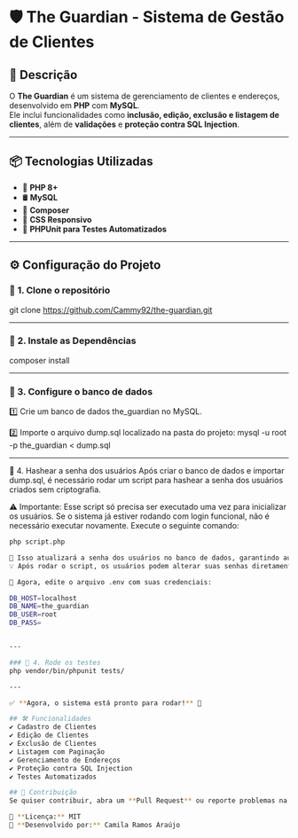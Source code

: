 # 🛡 The Guardian - Sistema de Gestão de Clientes

## 🚀 Descrição
O **The Guardian** é um sistema de gerenciamento de clientes e endereços, desenvolvido em **PHP** com **MySQL**.  
Ele inclui funcionalidades como **inclusão, edição, exclusão e listagem de clientes**, além de **validações** e **proteção contra SQL Injection**.

---

## 📦 Tecnologias Utilizadas
- 🐘 **PHP 8+**
- 🛢 **MySQL**
- 🔧 **Composer**
- 🎨 **CSS Responsivo**
- 🧪 **PHPUnit para Testes Automatizados**

---

## ⚙️ Configuração do Projeto

### 📌 **1. Clone o repositório**
git clone https://github.com/Cammy92/the-guardian.git

---

### 📌 **2. Instale as Dependências**
composer install

---

### 📌 3. Configure o banco de dados
1️⃣ Crie um banco de dados the_guardian no MySQL.

2️⃣ Importe o arquivo dump.sql localizado na pasta do projeto:
mysql -u root -p the_guardian < dump.sql

---


🔑 4. Hashear a senha dos usuários
Após criar o banco de dados e importar dump.sql, é necessário rodar um script para hashear a senha dos usuários criados sem criptografia.

⚠️ Importante: Esse script só precisa ser executado uma vez para inicializar os usuários. Se o sistema já estiver rodando com login funcional, não é necessário executar novamente.
Execute o seguinte comando:
```sh
php script.php

📌 Isso atualizará a senha dos usuários no banco de dados, garantindo autenticação segura com hash.
💡 Após rodar o script, os usuários podem alterar suas senhas diretamente no sistema sem necessidade de rodar esse comando novamente.

📌 Agora, edite o arquivo .env com suas credenciais:

DB_HOST=localhost  
DB_NAME=the_guardian  
DB_USER=root  
DB_PASS=


---

### 📌 4. Rode os testes
php vendor/bin/phpunit tests/

---

✅ **Agora, o sistema está pronto para rodar!** 🚀  

## 🛠 Funcionalidades
✔ Cadastro de Clientes  
✔ Edição de Clientes  
✔ Exclusão de Clientes  
✔ Listagem com Paginação  
✔ Gerenciamento de Endereços  
✔ Proteção contra SQL Injection  
✔ Testes Automatizados  

## 🤝 Contribuição
Se quiser contribuir, abra um **Pull Request** ou reporte problemas na aba **Issues**. 💪🔥

📌 **Licença:** MIT  
📌 **Desenvolvido por:** Camila Ramos Araújo
